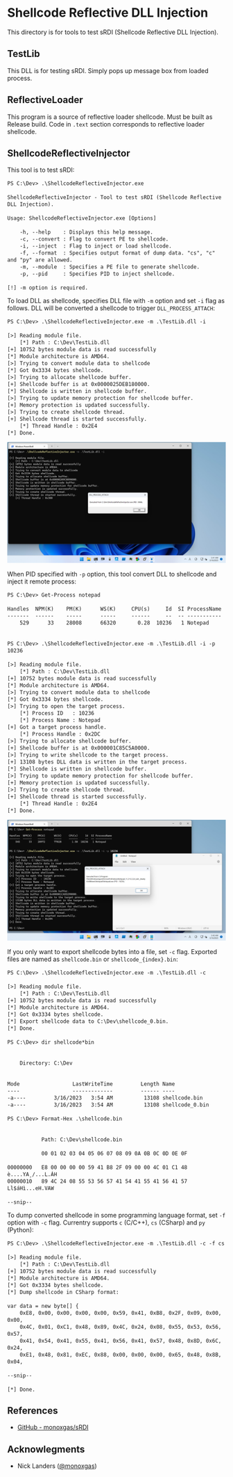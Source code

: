 # Shellcode Reflective DLL Injection

This directory is for tools to test sRDI (Shellcode Reflective DLL Injection).

## TestLib

This DLL is for testing sRDI.
Simply pops up message box from loaded process.

## ReflectiveLoader

This program is a source of reflective loader shellcode.
Must be built as Release build.
Code in `.text` section corresponds to reflective loader shellcode.

## ShellcodeReflectiveInjector

This tool is to test sRDI:

```
PS C:\Dev> .\ShellcodeReflectiveInjector.exe

ShellcodeReflectiveInjector - Tool to test sRDI (Shellcode Reflective DLL Injection).

Usage: ShellcodeReflectiveInjector.exe [Options]

    -h, --help    : Displays this help message.
    -c, --convert : Flag to convert PE to shellcode.
    -i, --inject  : Flag to inject or load shellcode.
    -f, --format  : Specifies output format of dump data. "cs", "c" and "py" are allowed.
    -m, --module  : Specifies a PE file to generate shellcode.
    -p, --pid     : Specifies PID to inject shellcode.

[!] -m option is required.
```

To load DLL as shellcode, specifies DLL file with `-m` option and set `-i` flag as follows.
DLL will be converted a shellcode to trigger `DLL_PROCESS_ATTACH`:

```
PS C:\Dev> .\ShellcodeReflectiveInjector.exe -m .\TestLib.dll -i

[>] Reading module file.
    [*] Path : C:\Dev\TestLib.dll
[+] 10752 bytes module data is read successfully
[*] Module architecture is AMD64.
[>] Trying to convert module data to shellcode
[*] Got 0x3334 bytes shellcode.
[>] Trying to allocate shellcode buffer.
[+] Shellcode buffer is at 0x0000025DEB180000.
[*] Shellcode is written in shellcode buffer.
[>] Trying to update memory protection for shellcode buffer.
[+] Memory protection is updated successfully.
[>] Trying to create shellcode thread.
[+] Shellcode thread is started successfully.
    [*] Thread Handle : 0x2E4
[*] Done.
```

![](./figures/sRDI-load.png)

When PID specified with `-p` option, this tool convert DLL to shellcode and inject it remote process:

```
PS C:\Dev> Get-Process notepad

Handles  NPM(K)    PM(K)      WS(K)     CPU(s)     Id  SI ProcessName
-------  ------    -----      -----     ------     --  -- -----------
    529      33    28008      66320       0.28  10236   1 Notepad


PS C:\Dev> .\ShellcodeReflectiveInjector.exe -m .\TestLib.dll -i -p 10236

[>] Reading module file.
    [*] Path : C:\Dev\TestLib.dll
[+] 10752 bytes module data is read successfully
[*] Module architecture is AMD64.
[>] Trying to convert module data to shellcode
[*] Got 0x3334 bytes shellcode.
[>] Trying to open the target process.
    [*] Process ID   : 10236
    [*] Process Name : Notepad
[+] Got a target process handle.
    [*] Process Handle : 0x2DC
[>] Trying to allocate shellcode buffer.
[+] Shellcode buffer is at 0x000001C85C5A0000.
[>] Trying to write shellcode to the target process.
[+] 13108 bytes DLL data is written in the target process.
[*] Shellcode is written in shellcode buffer.
[>] Trying to update memory protection for shellcode buffer.
[+] Memory protection is updated successfully.
[>] Trying to create shellcode thread.
[+] Shellcode thread is started successfully.
    [*] Thread Handle : 0x2E4
[*] Done.
```

![](./figures/sRDI-inject.png)

If you only want to export shellcode bytes into a file, set `-c` flag.
Exported files are named as `shellcode.bin` or `shellcode_{index}.bin`:

```
PS C:\Dev> .\ShellcodeReflectiveInjector.exe -m .\TestLib.dll -c

[>] Reading module file.
    [*] Path : C:\Dev\TestLib.dll
[+] 10752 bytes module data is read successfully
[*] Module architecture is AMD64.
[*] Got 0x3334 bytes shellcode.
[*] Export shellcode data to C:\Dev\shellcode_0.bin.
[*] Done.

PS C:\Dev> dir shellcode*bin


    Directory: C:\Dev


Mode                 LastWriteTime         Length Name
----                 -------------         ------ ----
-a----         3/16/2023   3:54 AM          13108 shellcode.bin
-a----         3/16/2023   3:54 AM          13108 shellcode_0.bin

PS C:\Dev> Format-Hex .\shellcode.bin


           Path: C:\Dev\shellcode.bin

           00 01 02 03 04 05 06 07 08 09 0A 0B 0C 0D 0E 0F

00000000   E8 00 00 00 00 59 41 B8 2F 09 00 00 4C 01 C1 48  è....YA¸/...L.ÁH
00000010   89 4C 24 08 55 53 56 57 41 54 41 55 41 56 41 57  Ll$áHì...eH.VAW

--snip--
```

To dump converted shellcode in some programming language format, set `-f` option with `-c` flag.
Currentry supports `c` (C/C++), `cs` (CSharp) and `py` (Python):

```
PS C:\Dev> .\ShellcodeReflectiveInjector.exe -m .\TestLib.dll -c -f cs

[>] Reading module file.
    [*] Path : C:\Dev\TestLib.dll
[+] 10752 bytes module data is read successfully
[*] Module architecture is AMD64.
[*] Got 0x3334 bytes shellcode.
[*] Dump shellcode in CSharp format:

var data = new byte[] {
    0xE8, 0x00, 0x00, 0x00, 0x00, 0x59, 0x41, 0xB8, 0x2F, 0x09, 0x00, 0x00,
    0x4C, 0x01, 0xC1, 0x48, 0x89, 0x4C, 0x24, 0x08, 0x55, 0x53, 0x56, 0x57,
    0x41, 0x54, 0x41, 0x55, 0x41, 0x56, 0x41, 0x57, 0x48, 0x8D, 0x6C, 0x24,
    0xE1, 0x48, 0x81, 0xEC, 0x88, 0x00, 0x00, 0x00, 0x65, 0x48, 0x8B, 0x04,

--snip--

[*] Done.
```

## References

* [GitHub - monoxgas/sRDI](https://github.com/monoxgas/sRDI)

## Acknowlegments

* Nick Landers ([@monoxgas](https://twitter.com/monoxgas))